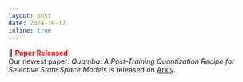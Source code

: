 ```yaml
---
layout: post
date: 2024-10-17
inline: true
---
```

:page_with_curl: **<span style="color:red">Paper Released</span>** <br/>
Our newest paper: *Quamba: A Post-Training Quantization Recipe for Selective State Space Models* is released on [Arxiv](https://arxiv.org/abs/2410.13229).

